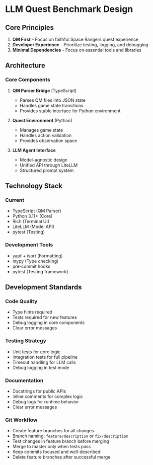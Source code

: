 # LLM Quest Benchmark Design

## Core Principles
1. **QM First** - Focus on faithful Space Rangers quest experience
2. **Developer Experience** - Prioritize testing, logging, and debugging
3. **Minimal Dependencies** - Focus on essential tools and libraries

## Architecture

### Core Components
1. **QM Parser Bridge** (TypeScript)
   - Parses QM files into JSON state
   - Handles game state transitions
   - Provides stable interface for Python environment

2. **Quest Environment** (Python)
   - Manages game state
   - Handles action validation
   - Provides observation space

3. **LLM Agent Interface**
   - Model-agnostic design
   - Unified API through LiteLLM
   - Structured prompt system

## Technology Stack

### Current
- TypeScript (QM Parser)
- Python 3.11+ (Core)
- Rich (Terminal UI)
- LiteLLM (Model API)
- pytest (Testing)

### Development Tools
- yapf + isort (Formatting)
- mypy (Type checking)
- pre-commit hooks
- pytest (Testing framework)

## Development Standards

### Code Quality
- Type hints required
- Tests required for new features
- Debug logging in core components
- Clear error messages

### Testing Strategy
- Unit tests for core logic
- Integration tests for full pipeline
- Timeout handling for LLM calls
- Debug logging in test mode

### Documentation
- Docstrings for public APIs
- Inline comments for complex logic
- Debug logs for runtime behavior
- Clear error messages

### Git Workflow
- Create feature branches for all changes
- Branch naming: `feature/description` or `fix/description`
- Test changes in feature branch before merging
- Merge to master only when tests pass
- Keep commits focused and well-described
- Delete feature branches after successful merge